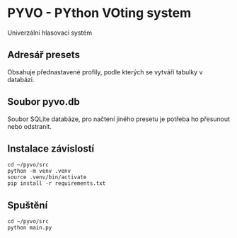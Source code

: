 # PYVO - PYthon VOting system
Univerzální hlasovací systém

## Adresář presets
Obsahuje přednastavené profily, podle kterých se vytváří tabulky v databázi.

## Soubor pyvo.db
Soubor SQLite databáze, pro načtení jiného presetu je potřeba ho přesunout nebo odstranit.

## Instalace závislostí
```commandline
cd ~/pyvo/src
python -m venv .venv
source .venv/bin/activate
pip install -r requirements.txt
```

## Spuštění
```commandline
cd ~/pyvo/src
python main.py
```
